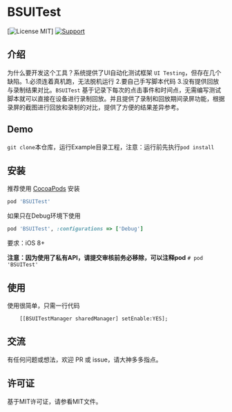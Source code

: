 # BSUITest

[![License MIT](https://img.shields.io/badge/license-MIT-green.svg?style=flat)]
[![Support](https://img.shields.io/badge/support-iOS%206%2B%20-blue.svg?style=flat)](https://www.apple.com/nl/ios/)

## 介绍

为什么要开发这个工具？系统提供了UI自动化测试框架 `UI Testing`，但存在几个缺陷。1.必须连着真机跑，无法脱机运行 2.要自己手写脚本代码 3.没有提供回放与录制结果对比。`BSUITest` 基于记录下每次的点击事件和时间点，无需编写测试脚本就可以直接在设备进行录制回放。并且提供了录制和回放期间录屏功能，根据录屏的截图进行回放和录制的对比，提供了方便的结果差异参考。

## Demo

`git clone`本仓库，运行Example目录工程，注意：运行前先执行`pod install`

## 安装

推荐使用 [CocoaPods](https://cocoapods.org) 安装
```ruby
pod 'BSUITest'
```

如果只在Debug环境下使用
```ruby
pod 'BSUITest', :configurations => ['Debug']
```

要求：iOS 8+

**注意：因为使用了私有API，请提交审核前务必移除，可以注释pod** `# pod 'BSUITest'`

## 使用

使用很简单，只需一行代码
```Objc
    [[BSUITestManager sharedManager] setEnable:YES];
```

## 交流
有任何问题或想法，欢迎 PR 或 issue，请大神多多指点。


## 许可证

基于MIT许可证，请参看MIT文件。
